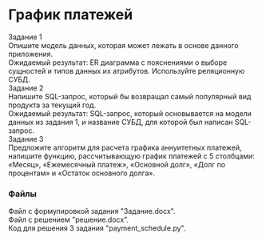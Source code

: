 # График платежей
Задание 1\
Опишите модель данных, которая может лежать в основе данного приложения.\
Ожидаемый результат: ER диаграмма с пояснениями о выборе сущностей и типов данных их атрибутов. Используйте реляционную СУБД.\
Задание 2\
Напишите SQL-запрос, который бы возвращал самый популярный вид продукта за текущий год.\
Ожидаемый результат: SQL-запрос, который основывается на модели данных из задания 1, и название СУБД, для которой был написан SQL-запрос.\
Задание 3\
Предложите алгоритм для расчета графика аннуитетных платежей, напишите функцию, рассчитывающую график платежей с 5 столбцами: «Месяц», «Ежемесячный платеж», «Основной долг», «Долг по процентам» и «Остаток основного долга».
### Файлы 
Файл с формулировкой задания "Задание.docx".\
Файл с решением "решение.docx".\
Код для решения 3 задания "payment_schedule.py".


